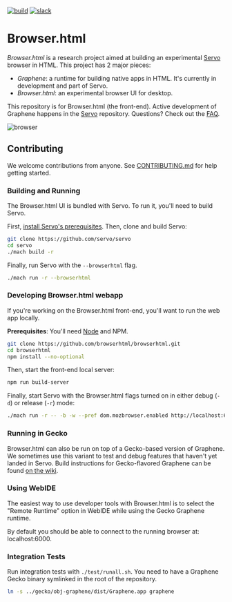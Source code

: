 [![build](https://travis-ci.org/browserhtml/browserhtml.svg?branch=master)](https://travis-ci.org/browserhtml/browserhtml) [![slack](https://browserhtml-slackin.herokuapp.com/badge.svg)](https://browserhtml-slackin.herokuapp.com/)

# Browser.html

*Browser.html* is a research project aimed at building an experimental [Servo](https://github.com/servo/servo) browser in HTML. This project has 2 major pieces:

- _Graphene_: a runtime for building native apps in HTML. It's currently in development and part of Servo.
- _Browser.html_: an experimental browser UI for desktop.

This repository is for Browser.html (the front-end). Active development of Graphene happens in the [Servo](https://github.com/servo/servo) repository. Questions? Check out the [FAQ](https://github.com/browserhtml/browserhtml/wiki/FAQ).

![browser](./browser.gif)

## Contributing

We welcome contributions from anyone. See [CONTRIBUTING.md](https://github.com/browserhtml/browserhtml/blob/master/CONTRIBUTING.md) for help getting started.


### Building and Running

The Browser.html UI is bundled with Servo. To run it, you'll need to build Servo.

First, [install Servo's prerequisites](https://github.com/servo/servo#prerequisites). Then, clone and build Servo:

``` sh
git clone https://github.com/servo/servo
cd servo
./mach build -r
```

Finally, run Servo with the `--browserhtml` flag.

``` sh
./mach run -r --browserhtml
```


### Developing Browser.html webapp

If you're working on the Browser.html front-end, you'll want to run the web app locally.

**Prerequisites**: You'll need [Node](https://nodejs.org/) and NPM.

``` sh
git clone https://github.com/browserhtml/browserhtml.git
cd browserhtml
npm install --no-optional
```

Then, start the front-end local server:

``` sh
npm run build-server
```

Finally, start Servo with the Browser.html flags turned on in either debug (`-d`) or release (`-r`) mode:

``` sh
./mach run -r -- -b -w --pref dom.mozbrowser.enabled http://localhost:6060
```

### Running in Gecko

Browser.html can also be run on top of a Gecko-based version of Graphene. We sometimes use this variant to test and debug features that haven't yet landed in Servo. Build instructions for Gecko-flavored Graphene can be found [on the wiki](https://github.com/browserhtml/browserhtml/wiki/Building-Graphene-%28Gecko-flavor%29).


### Using WebIDE

The easiest way to use developer tools with Browser.html is to select the "Remote Runtime" option in WebIDE while using the Gecko Graphene runtime.

By default you should be able to connect to the running browser at: localhost:6000.


### Integration Tests

Run integration tests with `./test/runall.sh`. You need to have a Graphene Gecko binary symlinked in the root of the repository.

``` sh
ln -s ../gecko/obj-graphene/dist/Graphene.app graphene
```

